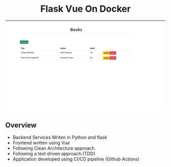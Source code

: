 # <h1 align = "center">Flask Vue On Docker</h1>

![Flask_Vue_Docker](./client/src/assets/flask_vue_docker.png)
<div align="center">

</div>

## Overview 

- Backend Services Writen in Python and flask 
- Frontend written using Vue
- Following Clean Architecture approach.
- Following a test driven approach.(TDD)
- Application developed using CI/CD pipeline (Github Actions)

#